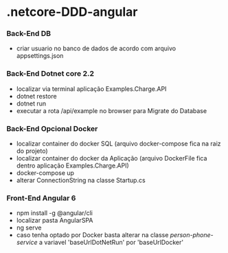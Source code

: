 # .netcore-DDD-angular

### Back-End DB
- criar usuario no banco de dados de acordo com arquivo appsettings.json

### Back-End Dotnet core 2.2
- localizar via terminal aplicação Examples.Charge.API
- dotnet restore
- dotnet run
- executar a rota /api/example no browser para Migrate do Database

### Back-End Opcional Docker
- localizar container do docker SQL (arquivo docker-compose fica na raiz do projeto)
- localizar container do docker da Aplicação (arquivo DockerFile fica dentro aplicação Examples.Charge.API)
- docker-compose up
- alterar ConnectionString na classe Startup.cs

### Front-End Angular 6
- npm install -g @angular/cli
- localizar pasta AngularSPA
- ng serve
- caso tenha optado por Docker basta alterar na classe <i>person-phone-service</i> a variavel 'baseUrlDotNetRun' por 'baseUrlDocker'
